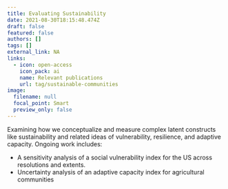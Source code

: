 ```yaml
---
title: Evaluating Sustainability
date: 2021-08-30T18:15:48.474Z
draft: false
featured: false
authors: []
tags: []
external_link: NA
links:
  - icon: open-access
    icon_pack: ai
    name: Relevant publications
    url: tag/sustainable-communities
image:
  filename: null
  focal_point: Smart
  preview_only: false
---
```

Examining how we conceptualize and measure complex latent constructs like sustainability and related ideas of vulnerability, resilience, and adaptive capacity. Ongoing work includes:

* A sensitivity analysis of a social vulnerability index for the US across resolutions and extents.
* Uncertainty analysis of an adaptive capacity index for agricultural communities